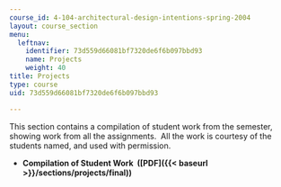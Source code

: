 ```yaml
---
course_id: 4-104-architectural-design-intentions-spring-2004
layout: course_section
menu:
  leftnav:
    identifier: 73d559d66081bf7320de6f6b097bbd93
    name: Projects
    weight: 40
title: Projects
type: course
uid: 73d559d66081bf7320de6f6b097bbd93

---
```


This section contains a compilation of student work from the semester, showing work from all the assignments.  All the work is courtesy of the students named, and used with permission.

*   **Compilation of Student Work  ([PDF]({{< baseurl >}}/sections/projects/final))**